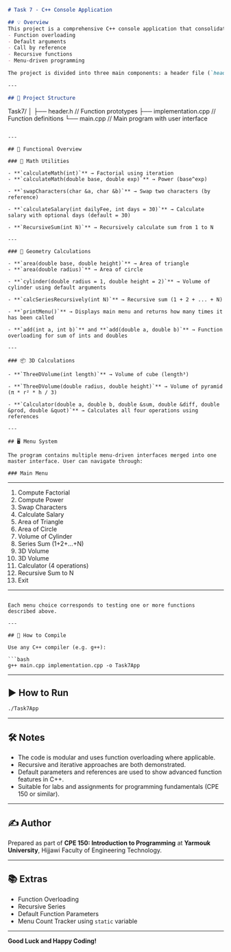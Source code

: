 ```markdown
# Task 7 - C++ Console Application

## 💡 Overview
This project is a comprehensive C++ console application that consolidates multiple assignments into a single unified workspace. It demonstrates key concepts in C++ such as:
- Function overloading
- Default arguments
- Call by reference
- Recursive functions
- Menu-driven programming

The project is divided into three main components: a header file (`header.h`), an implementation file (`implementation.cpp`), and the main driver file (`main.cpp`).

---

## 📁 Project Structure

```

Task7/
│
├── header.h              // Function prototypes
├── implementation.cpp    // Function definitions
└── main.cpp              // Main program with user interface

```

---

## 🧠 Functional Overview

### 🧮 Math Utilities

- **`calculateMath(int)`** → Factorial using iteration  
- **`calculateMath(double base, double exp)`** → Power (base^exp)

- **`swapCharacters(char &a, char &b)`** → Swap two characters (by reference)

- **`calculateSalary(int dailyFee, int days = 30)`** → Calculate salary with optional days (default = 30)

- **`RecursiveSum(int N)`** → Recursively calculate sum from 1 to N

---

### 📐 Geometry Calculations

- **`area(double base, double height)`** → Area of triangle  
- **`area(double radius)`** → Area of circle

- **`cylinder(double radius = 1, double height = 2)`** → Volume of cylinder using default arguments

- **`calcSeriesRecursively(int N)`** → Recursive sum (1 + 2 + ... + N)

- **`printMenu()`** → Displays main menu and returns how many times it has been called

- **`add(int a, int b)`** and **`add(double a, double b)`** → Function overloading for sum of ints and doubles

---

### 📦 3D Calculations

- **`ThreeDVolume(int length)`** → Volume of cube (length³)

- **`ThreeDVolume(double radius, double height)`** → Volume of pyramid (π * r² * h / 3)

- **`Calculator(double a, double b, double &sum, double &diff, double &prod, double &quot)`** → Calculates all four operations using references

---

## 🖥️ Menu System

The program contains multiple menu-driven interfaces merged into one master interface. User can navigate through:

### Main Menu

```

---

1. Compute Factorial
2. Compute Power
3. Swap Characters
4. Calculate Salary
5. Area of Triangle
6. Area of Circle
7. Volume of Cylinder
8. Series Sum (1+2+...+N)
9. 3D Volume <Cube>
10. 3D Volume <Pyramid>
11. Calculator (4 operations)
12. Recursive Sum to N
13. Exit

---

````

Each menu choice corresponds to testing one or more functions described above.

---

## 🧪 How to Compile

Use any C++ compiler (e.g. g++):

```bash
g++ main.cpp implementation.cpp -o Task7App
````

---

## ▶️ How to Run

```bash
./Task7App
```

---

## 🛠️ Notes

* The code is modular and uses function overloading where applicable.
* Recursive and iterative approaches are both demonstrated.
* Default parameters and references are used to show advanced function features in C++.
* Suitable for labs and assignments for programming fundamentals (CPE 150 or similar).

---

## ✍️ Author

Prepared as part of **CPE 150: Introduction to Programming** at **Yarmouk University**, Hijjawi Faculty of Engineering Technology.

---

## 📚 Extras

* Function Overloading
* Recursive Series
* Default Function Parameters
* Menu Count Tracker using `static` variable

---

**Good Luck and Happy Coding!**
